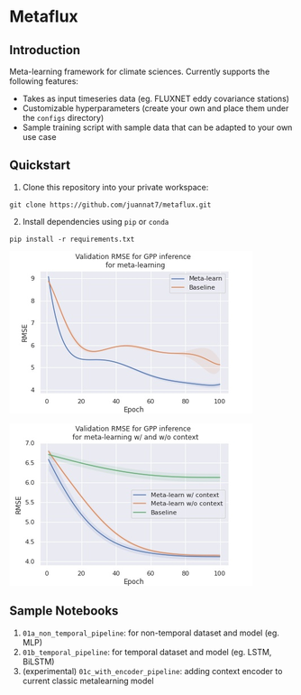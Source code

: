 # Metaflux
## Introduction
Meta-learning framework for climate sciences. Currently supports the following features:
- Takes as input timeseries data (eg. FLUXNET eddy covariance stations)
- Customizable hyperparameters (create your own and place them under the `configs` directory)
- Sample training script with sample data that can be adapted to your own use case

## Quickstart
1. Clone this repository into your private workspace:
```
git clone https://github.com/juannat7/metaflux.git
```

2. Install dependencies using `pip` or `conda`
```
pip install -r requirements.txt
```

![Meta inference](https://github.com/juannat7/metaflux/blob/main/docs/gpp_infer.jpeg)

![Meta inference with context encoder](https://github.com/juannat7/metaflux/blob/main/docs/gpp_encoder_infer.jpeg)

## Sample Notebooks
1. `01a_non_temporal_pipeline`: for non-temporal dataset and model (eg. MLP)
2. `01b_temporal_pipeline`: for temporal dataset and model (eg. LSTM, BiLSTM)
3. (experimental) `01c_with_encoder_pipeline`: adding context encoder to current classic metalearning model